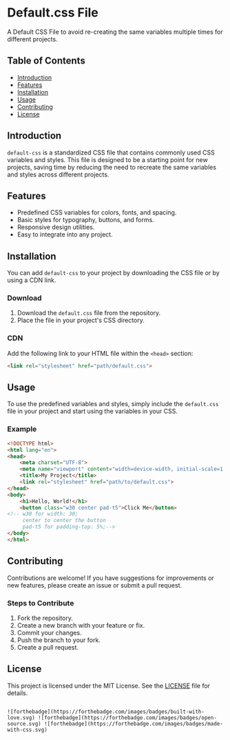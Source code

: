 # Default.css File

A Default CSS File to avoid re-creating the same variables multiple times for different projects.

## Table of Contents

- [Introduction](#introduction)
- [Features](#features)
- [Installation](#installation)
- [Usage](#usage)
- [Contributing](#contributing)
- [License](#license)

## Introduction

`default-css` is a standardized CSS file that contains commonly used CSS variables and styles. This file is designed to be a starting point for new projects, saving time by reducing the need to recreate the same variables and styles across different projects.

## Features

- Predefined CSS variables for colors, fonts, and spacing.
- Basic styles for typography, buttons, and forms.
- Responsive design utilities.
- Easy to integrate into any project.

## Installation

You can add `default-css` to your project by downloading the CSS file or by using a CDN link.

### Download

1. Download the `default.css` file from the repository.
2. Place the file in your project's CSS directory.

### CDN

Add the following link to your HTML file within the `<head>` section:

```html
<link rel="stylesheet" href="path/default.css">
```

## Usage

To use the predefined variables and styles, simply include the `default.css` file in your project and start using the variables in your CSS.

### Example

```html
<!DOCTYPE html>
<html lang="en">
<head>
    <meta charset="UTF-8">
    <meta name="viewport" content="width=device-width, initial-scale=1.0">
    <title>My Project</title>
    <link rel="stylesheet" href="path/to/default.css">
</head>
<body>
    <h1>Hello, World!</h1>
    <button class="w30 center pad-t5">Click Me</button>
<!-- w30 for width: 30;
     center to center the button
     pad-t5 for padding-top: 5%;-->
</body>
</html>
```

## Contributing

Contributions are welcome! If you have suggestions for improvements or new features, please create an issue or submit a pull request.

### Steps to Contribute

1. Fork the repository.
2. Create a new branch with your feature or fix.
3. Commit your changes.
4. Push the branch to your fork.
5. Create a pull request.

## License

This project is licensed under the MIT License. See the [LICENSE](LICENSE) file for details.
```

![forthebadge](https://forthebadge.com/images/badges/built-with-love.svg) ![forthebadge](https://forthebadge.com/images/badges/open-source.svg) ![forthebadge](https://forthebadge.com/images/badges/made-with-css.svg)
